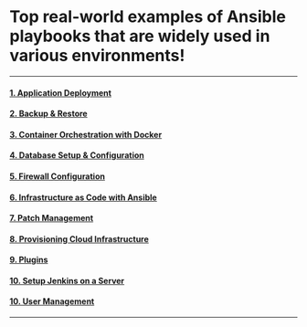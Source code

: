 
# Top real-world examples of Ansible playbooks that are widely used in various environments!

---

#### [1. Application Deployment](https://github.com/LondheShubham153/ansible-zero-to-hero/blob/main/Ansible%20Components/Inventory.md)
#### [2. Backup & Restore](https://github.com/LondheShubham153/ansible-zero-to-hero/blob/main/Ansible%20Components/Modules.md)
#### [3. Container Orchestration with Docker](https://github.com/LondheShubham153/ansible-zero-to-hero/blob/main/Ansible%20Components/Playbooks.md)
#### [4. Database Setup & Configuration](https://github.com/LondheShubham153/ansible-zero-to-hero/blob/main/Ansible%20Components/Tasks.md)
#### [5. Firewall Configuration](https://github.com/LondheShubham153/ansible-zero-to-hero/blob/main/Ansible%20Components/Roles.md)
#### [6. Infrastructure as Code with Ansible](https://github.com/LondheShubham153/ansible-zero-to-hero/blob/main/Ansible%20Components/Variables.md)
#### [7. Patch Management](https://github.com/LondheShubham153/ansible-zero-to-hero/blob/main/Ansible%20Components/Templates.md)
#### [8. Provisioning Cloud Infrastructure](https://github.com/LondheShubham153/ansible-zero-to-hero/blob/main/Ansible%20Components/Handlers.md)
#### [9. Plugins](https://github.com/LondheShubham153/ansible-zero-to-hero/blob/main/Ansible%20Components/Plugins.md)
#### [10. Setup Jenkins on a Server](https://github.com/LondheShubham153/ansible-zero-to-hero/blob/main/Ansible%20Components/Facts.md)
#### [10. User Management](https://github.com/LondheShubham153/ansible-zero-to-hero/blob/main/Ansible%20Components/Vault.md)

---
